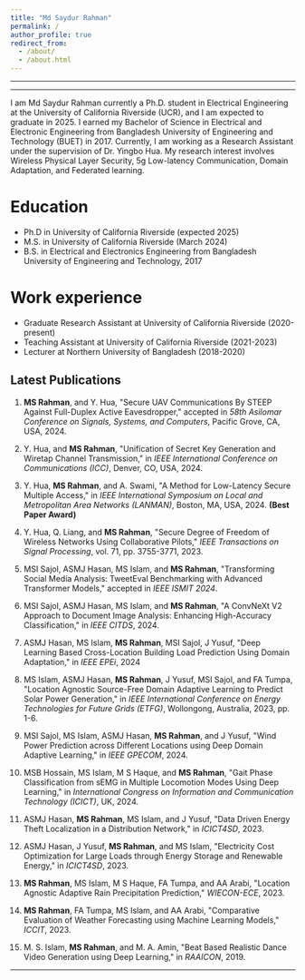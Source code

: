 ```yaml
---
title: "Md Saydur Rahman"
permalink: /
author_profile: true
redirect_from: 
  - /about/
  - /about.html
---
```

---
---
I am Md Saydur Rahman currently a Ph.D. student in Electrical Engineering at the University of California Riverside (UCR), and I am expected to graduate in 2025. I earned my Bachelor of Science in Electrical and Electronic Engineering from Bangladesh University of Engineering and Technology (BUET) in 2017. Currently, I am working as a Research Assistant under the supervision of Dr. Yingbo Hua. My research interest involves Wireless Physical Layer Security, 5g Low-latency Communication, Domain Adaptation, and Federated learning.


Education
======
* Ph.D in University of California Riverside (expected 2025)
* M.S. in University of California Riverside (March 2024)
* B.S. in Electrical and Electronics Engineering from Bangladesh University of Engineering and Technology, 2017

Work experience
======
* Graduate Research Assistant at University of California Riverside (2020-present)
* Teaching Assistant at University of California Riverside (2021-2023)
* Lecturer at Northern University of Bangladesh (2018-2020)
    
## Latest Publications

1. **MS Rahman**, and Y. Hua, "Secure UAV Communications By STEEP Against Full-Duplex Active Eavesdropper," accepted in *58th Asilomar Conference on Signals, Systems, and Computers*, Pacific Grove, CA, USA, 2024.

2. Y. Hua, and **MS Rahman**, "Unification of Secret Key Generation and Wiretap Channel Transmission," in *IEEE International Conference on Communications (ICC)*, Denver, CO, USA, 2024.

3. Y. Hua, **MS Rahman**, and A. Swami, "A Method for Low-Latency Secure Multiple Access," in *IEEE International Symposium on Local and Metropolitan Area Networks (LANMAN)*, Boston, MA, USA, 2024. **(Best Paper Award)**

4. Y. Hua, Q. Liang, and **MS Rahman**, "Secure Degree of Freedom of Wireless Networks Using Collaborative Pilots," *IEEE Transactions on Signal Processing*, vol. 71, pp. 3755-3771, 2023.

5. MSI Sajol, ASMJ Hasan, MS Islam, and **MS Rahman**, "Transforming Social Media Analysis: TweetEval Benchmarking with Advanced Transformer Models," accepted in *IEEE ISMIT 2024*.

6. MSI Sajol, ASMJ Hasan, MS Islam, and **MS Rahman**, "A ConvNeXt V2 Approach to Document Image Analysis: Enhancing High-Accuracy Classification," in *IEEE CITDS*, 2024.

7. ASMJ Hasan, MS Islam, **MS Rahman**, MSI Sajol, J Yusuf, "Deep Learning Based Cross-Location Building Load Prediction Using Domain Adaptation," in *IEEE EPEi*, 2024

8. MS Islam, ASMJ Hasan, **MS Rahman**, J Yusuf, MSI Sajol, and FA Tumpa, "Location Agnostic Source-Free Domain Adaptive Learning to Predict Solar Power Generation," in *IEEE International Conference on Energy Technologies for Future Grids (ETFG)*, Wollongong, Australia, 2023, pp. 1-6.

9. MSI Sajol, MS Islam, ASMJ Hasan, **MS Rahman**, and J Yusuf, "Wind Power Prediction across Different Locations using Deep Domain Adaptive Learning," in *IEEE GPECOM*, 2024.

10. MSB Hossain, MS Islam, M S Haque, and **MS Rahman**, "Gait Phase Classification from sEMG in Multiple Locomotion Modes Using Deep Learning," in *International Congress on Information and Communication Technology (ICICT)*, UK, 2024.

11. ASMJ Hasan, **MS Rahman**, MS Islam, and J Yusuf, "Data Driven Energy Theft Localization in a Distribution Network," in *ICICT4SD*, 2023.

12. ASMJ Hasan, J Yusuf, **MS Rahman**, and MS Islam, "Electricity Cost Optimization for Large Loads through Energy Storage and Renewable Energy," in *ICICT4SD*, 2023.

13. **MS Rahman**, MS Islam, M S Haque, FA Tumpa, and AA Arabi, "Location Agnostic Adaptive Rain Precipitation Prediction," *WIECON-ECE*, 2023.

14. **MS Rahman**, FA Tumpa, MS Islam, and AA Arabi, "Comparative Evaluation of Weather Forecasting using Machine Learning Models," *ICCIT*, 2023.

15. M. S. Islam, **MS Rahman**, and M. A. Amin, "Beat Based Realistic Dance Video Generation using Deep Learning," in *RAAICON*, 2019.

---

